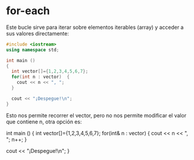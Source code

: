 # for-each
Este bucle sirve para iterar sobre elementos iterables (array)
y acceder a sus valores directamente:
```cpp
#include <iostream>
using namespace std;

int main ()
{
  int vector[]={1,2,3,4,5,6,7};
  for(int n : vector)  {
    cout << n << ", ";
  }

  cout << "¡Despegue!\n";
}
```
Esto nos permite recorrer el vector, pero no nos permite modificar el valor que contiene n, otra opción es:

int main ()
{
  int vector[]={1,2,3,4,5,6,7};
  for(int& n : vector)  {
    cout << n << ", ";
    n++;
  }

  cout << "¡Despegue!\n";
}
